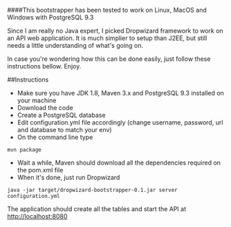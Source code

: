 ####This bootstrapper has been tested to work on Linux, MacOS and Windows with PostgreSQL 9.3

Since I am really no Java expert, I picked Dropwizard framework to work on an API web application. It is much simplier
to setup than J2EE, but still needs a little understanding of what's going on.

In case you're wondering how this can be done easily, just follow these instructions bellow. Enjoy.

##Instructions

* Make sure you have JDK 1.8, Maven 3.x and PostgreSQL 9.3 installed on your machine
* Download the code
* Create a PostgreSQL database
* Edit configuration.yml file accordingly (change username, password, url and database to match your env)
* On the command line type

```
mvn package
```

* Wait a while, Maven should download all the dependencies required on the pom.xml file
* When it's done, just run Dropwizard

```
java -jar target/dropwizard-bootstrapper-0.1.jar server configuration.yml
```

The application should create all the tables and start the API at [http://localhost:8080](http://localhost:8080)

